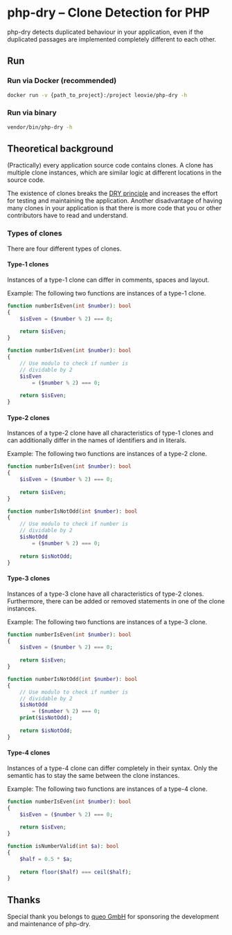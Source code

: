 # php-dry – Clone Detection for PHP
php-dry detects duplicated behaviour in your application, even if 
the duplicated passages are implemented completely different to each other.

## Run

### Run via Docker (recommended)
```bash
docker run -v {path_to_project}:/project leovie/php-dry -h
```

### Run via binary
```bash
vendor/bin/php-dry -h
```

## Theoretical background
(Practically) every application source code contains clones.
A clone has multiple clone instances, which are similar logic at different
locations in the source code.

The existence of clones breaks the [DRY principle](https://en.wikipedia.org/wiki/Don%27t_repeat_yourself)
and increases the effort for testing and maintaining the application.
Another disadvantage of having many clones in your application is that
there is more code that you or other contributors have to read and
understand.

### Types of clones
There are four different types of clones.

#### Type-1 clones
Instances of a type-1 clone can differ in comments, spaces and layout.

Example: The following two functions are instances of a type-1 clone.
```php
function numberIsEven(int $number): bool
{
    $isEven = ($number % 2) === 0;
    
    return $isEven;
}
```
```php
function numberIsEven(int $number): bool
{
    // Use modulo to check if number is
    // dividable by 2
    $isEven 
        = ($number % 2) === 0;
    
    return $isEven;
}
```

#### Type-2 clones
Instances of a type-2 clone have all characteristics of type-1 clones and
can additionally differ in the names of identifiers and in literals.

Example: The following two functions are instances of a type-2 clone.
```php
function numberIsEven(int $number): bool
{
    $isEven = ($number % 2) === 0;
    
    return $isEven;
}
```
```php
function numberIsNotOdd(int $number): bool
{
    // Use modulo to check if number is
    // dividable by 2
    $isNotOdd 
        = ($number % 2) === 0;
    
    return $isNotOdd;
}
```

#### Type-3 clones
Instances of a type-3 clone have all characteristics of type-2 clones.
Furthermore, there can be added or removed statements in one of the clone
instances.

Example: The following two functions are instances of a type-3 clone.
```php
function numberIsEven(int $number): bool
{
    $isEven = ($number % 2) === 0;
    
    return $isEven;
}
```
```php
function numberIsNotOdd(int $number): bool
{
    // Use modulo to check if number is
    // dividable by 2
    $isNotOdd 
        = ($number % 2) === 0;
    print($isNotOdd);
    
    return $isNotOdd;
}
```

#### Type-4 clones
Instances of a type-4 clone can differ completely in their syntax. Only
the semantic has to stay the same between the clone instances.

Example: The following two functions are instances of a type-4 clone.
```php
function numberIsEven(int $number): bool
{
    $isEven = ($number % 2) === 0;
    
    return $isEven;
}
```
```php
function isNumberValid(int $a): bool
{
    $half = 0.5 * $a;
    
    return floor($half) === ceil($half);
}
```

## Thanks
Special thank you belongs to [queo GmbH](https://www.queo.de) for sponsoring
the development and maintenance of php-dry.
